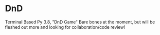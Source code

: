 # DnD
Terminal Based Py 3.8, "DnD Game"
Bare bones at the moment, but will be fleshed out more and looking for collaboration/code review!
